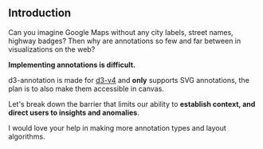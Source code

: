 ## Introduction
Can you imagine Google Maps without any city labels, street names, highway badges? Then why are annotations so few and far between in visualizations on the web? 

**Implementing annotations is difficult.**

d3-annotation is made for [d3-v4](https://github.com/d3/d3/blob/master/CHANGES.md) and **only** supports SVG annotations, the plan is to also make them accessible in canvas.

Let's break down the barrier that limits our ability to **establish context, and direct users to insights and anomalies**.

I would love your help in making more annotation types and layout algorithms.